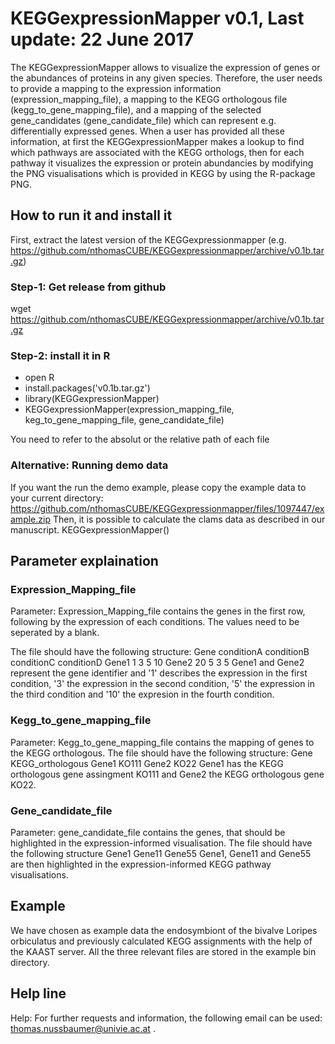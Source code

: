 # KEGGexpressionMapper v0.1, Last update: 22 June 2017
The KEGGexpressionMapper allows to visualize the expression of genes or the abundances of proteins in any given species. Therefore, the user needs to provide a mapping to the expression information (expression_mapping_file), a mapping to the KEGG orthologous file (kegg_to_gene_mapping_file), and a mapping of the selected gene_candidates (gene_candidate_file) which can represent e.g. differentially expressed genes. When a user has provided all these information, at first the KEGGexpressionMapper makes a lookup to find which pathways are associated with the KEGG orthologs, then for each pathway it visualizes the expression or protein abundancies by modifying the PNG visualisations which is provided in KEGG by using the R-package PNG.

## How to run it and install it

First, extract the latest version of the KEGGexpressionmapper (e.g. https://github.com/nthomasCUBE/KEGGexpressionmapper/archive/v0.1b.tar.gz)

### Step-1: Get release from github
wget https://github.com/nthomasCUBE/KEGGexpressionmapper/archive/v0.1b.tar.gz

### Step-2: install it in R
- open R
- install.packages('v0.1b.tar.gz')
- library(KEGGexpressionMapper)
- KEGGexpressionMapper(expression_mapping_file, keg_to_gene_mapping_file, gene_candidate_file)

You need to refer to the absolut or the relative path of each file

### Alternative: Running demo data
If you want the run the demo example, please copy the example data to your current directory: https://github.com/nthomasCUBE/KEGGexpressionmapper/files/1097447/example.zip
Then, it is possible to calculate the clams data as described in our manuscript.
KEGGexpressionMapper()

## Parameter explaination
### Expression_Mapping_file
Parameter: Expression_Mapping_file contains the genes in the first row, following by the expression of each conditions. The values need to be seperated by a blank.

The file should have the following structure:
Gene conditionA conditionB conditionC conditionD
Gene1 1 3 5 10
Gene2 20 5 3 5
Gene1 and Gene2 represent the gene identifier and '1' describes the expression in the first condition, '3' the expression in the second condition, '5' the expression in the third condition and '10' the expresion in the fourth condition.

### Kegg_to_gene_mapping_file
Parameter: Kegg_to_gene_mapping_file contains the mapping of genes to the KEGG orthologous.
The file should have the following structure:
Gene KEGG_orthologous
Gene1 KO111
Gene2 KO22
Gene1 has the KEGG orthologous gene assingment KO111 and Gene2 the KEGG orthologous gene KO22.

### Gene_candidate_file 
Parameter: gene_candidate_file contains the genes, that should be highlighted in the expression-informed visualisation.
The file should have the following structure
Gene1
Gene11
Gene55
Gene1, Gene11 and Gene55 are then highlighted in the expression-informed KEGG pathway visualisations.

## Example
We have chosen as example data the endosymbiont of the bivalve Loripes orbiculatus and previously calculated KEGG assignments
with the help of the KAAST server.  All the three relevant files are stored in the example bin directory.

## Help line
Help:
For further requests and information, the following email can be used: thomas.nussbaumer@univie.ac.at .



